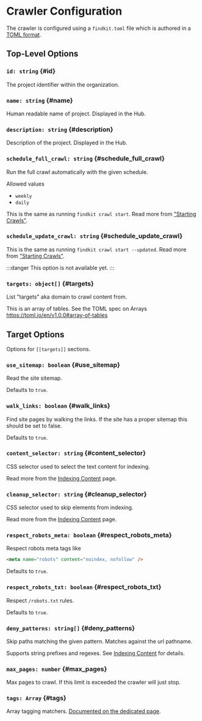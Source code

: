 # Crawler Configuration

The crawler is configured using a `findkit.toml` file which is authored in a
[TOML format](https://toml.io/).

## Top-Level Options

### `id: string` {#id}

The project identifier within the organization.

### `name: string` {#name}

Human readable name of project. Displayed in the Hub.

### `description: string` {#description}

Description of the project. Displayed in the Hub.

### `schedule_full_crawl: string` {#schedule_full_crawl}

Run the full crawl automatically with the given schedule.

Allowed values

- `weekly`
- `daily`

This is the same as running `findkit crawl start`. Read more from ["Starting
Crawls"](/crawler/starting#full).

### `schedule_update_crawl: string` {#schedule_update_crawl}

This is the same as running `findkit crawl start --updated`.
Read more from ["Starting Crawls"](/crawler/starting#partial).

:::danger
This option is not available yet.
:::

### `targets: object[]` {#targets}

List "targets" aka domain to crawl content from.

This is an array of tables. See the TOML spec on Arrays <https://toml.io/en/v1.0.0#array-of-tables>

## Target Options

Options for `[[targets]]` sections.

### `use_sitemap: boolean` {#use_sitemap}

Read the site sitemap.

Defaults to `true`.

### `walk_links: boolean` {#walk_links}

Find site pages by walking the links. If the site has a proper sitemap this
should be set to false.

Defaults to `true`.

### `content_selector: string` {#content_selector}

CSS selector used to select the text content for indexing.

Read more from the [Indexing Content](/crawler/indexing) page.

### `cleanup_selector: string` {#cleanup_selector}

CSS selector used to skip elements from indexing.

Read more from the [Indexing Content](/crawler/indexing) page.

### `respect_robots_meta: boolean` {#respect_robots_meta}

Respect robots meta tags like

```html
<meta name="robots" content="noindex, nofollow" />
```

Defaults to `true`.

### `respect_robots_txt: boolean` {#respect_robots_txt}

Respect `/robots.txt` rules.

Defaults to `true`.

### `deny_patterns: string[]` {#deny_patterns}

Skip paths matching the given pattern.
Matches against the url pathname.

Supports string prefixes and regexes. See [Indexing Content](../indexing) for details.

### `max_pages: number` {#max_pages}

Max pages to crawl. If this limit is exceeded the crawler will just stop.

### `tags: Array` {#tags}

Array tagging matchers. [Documented on the dedicated page](tags).
